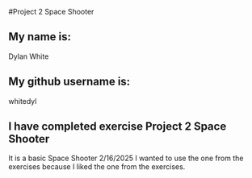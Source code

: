 #Project 2 Space Shooter

## My name is:
Dylan White

## My github username is:
whitedyl

## I have completed exercise Project 2 Space Shooter
It is a basic Space Shooter 
2/16/2025
I wanted to use the one from the exercises because I liked the one from the exercises.

